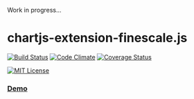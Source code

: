 Work in progress...

# chartjs-extension-finescale.js

[![Build Status](https://travis-ci.org/KoyoSE/chartjs-extension-finescale.svg?branch=master)](https://travis-ci.org/KoyoSE/chartjs-extension-finescale)
[![Code Climate](https://codeclimate.com/github/KoyoSE/chartjs-extension-finescale/badges/gpa.svg)](https://codeclimate.com/github/KoyoSE/chartjs-extension-finescale)
[![Coverage Status](https://coveralls.io/repos/github/KoyoSE/chartjs-extension-finescale/badge.svg?branch=master)](https://coveralls.io/github/KoyoSE/chartjs-extension-finescale?branch=master)

[![MIT License](http://img.shields.io/badge/license-MIT-blue.svg?style=flat)](LICENSE)


### [Demo](https://jsfiddle.net/KoyoSE/c7orw1ka/)


